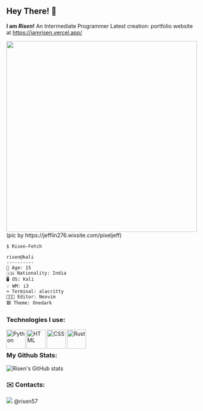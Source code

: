 ## Hey There! 👋

**I am *Risen*!**
An Intermediate Programmer
Latest creation: portfolio website at https://iamrisen.vercel.app/

<img src="https://user-images.githubusercontent.com/74038190/225813708-98b745f2-7d22-48cf-9150-083f1b00d6c9.gif" width="500">
(pic by https://jefflin276.wixsite.com/pixeljeff)

```
$ Risen-Fetch

risen@kali
----------
👦 Age: 15
🇮🇳 Nationality: India
🖥️ OS: Kali
💡 WM: i3
⌨️ Terminal: alacritty
👨🏻‍💻 Editor: Neovim
🟥 Theme: Onedark
```

### Technologies I use:
<img align="left" src="https://user-images.githubusercontent.com/74038190/212257472-08e52665-c503-4bd9-aa20-f5a4dae769b5.gif" width=50 alt="Python"/>
<img align="left" src="https://user-images.githubusercontent.com/74038190/238200426-29fd6286-4e7b-4d6c-818f-c4765d5e39a9.gif" width=50 alt="HTML"/>
<img align="left" src="https://user-images.githubusercontent.com/74038190/238200428-67f477ed-6624-42da-99f0-1a7b1a16eecb.gif" width=50 alt="CSS"/>
<img align="left" src="https://upload.wikimedia.org/wikipedia/commons/thumb/d/d5/Rust_programming_language_black_logo.svg/1024px-Rust_programming_language_black_logo.svg.png" width=50 alt="Rust"/>
<br><br>

### My Github Stats:

![Risen's GitHub stats](https://github-readme-stats.vercel.app/api?username=Risen57&show_icons=true&theme=tokyonight)

### ✉️ Contacts:
<img src="https://img.shields.io/badge/Discord-5865F2?style=for-the-badge&logo=discord&logoColor=white" />
@risen57
